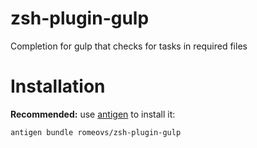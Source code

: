 # zsh-plugin-gulp

Completion for gulp that checks for tasks in required files

# Installation

**Recommended:** use [antigen][] to install it:

```zsh
antigen bundle romeovs/zsh-plugin-gulp
```

[antigen]: https://github.com/zsh-users/antigen
